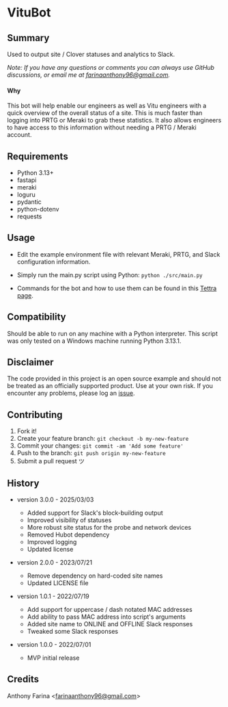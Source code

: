 # VituBot

## Summary
Used to output site / Clover statuses and analytics to Slack.

_Note: If you have any questions or comments you can always use GitHub
discussions, or email me at farinaanthony96@gmail.com._

#### Why
This bot will help enable our engineers as well as Vitu engineers with a quick
overview of the overall status of a site. This is much faster than logging into
PRTG or Meraki to grab these statistics. It also allows engineers to have
access to this information without needing a PRTG / Meraki account.

## Requirements
- Python 3.13+
- fastapi
- meraki
- loguru
- pydantic
- python-dotenv
- requests

## Usage
- Edit the example environment file with relevant Meraki, PRTG, and Slack 
  configuration information.

- Simply run the main.py script using Python:
  `python ./src/main.py`

- Commands for the bot and how to use them can be found in this
  [Tettra page](https://app.tettra.co/teams/quokka-one/pages/vitubot).

## Compatibility
Should be able to run on any machine with a Python interpreter. This script
was only tested on a Windows machine running Python 3.13.1.

## Disclaimer
The code provided in this project is an open source example and should not
be treated as an officially supported product. Use at your own risk. If you
encounter any problems, please log an
[issue](https://github.com/CC-Digital-Innovation/VituBot/issues).

## Contributing
1. Fork it!
2. Create your feature branch: `git checkout -b my-new-feature`
3. Commit your changes: `git commit -am 'Add some feature'`
4. Push to the branch: `git push origin my-new-feature`
5. Submit a pull request ツ

## History
-  version 3.0.0 - 2025/03/03
    - Added support for Slack's block-building output
    - Improved visibility of statuses
    - More robust site status for the probe and network devices
    - Removed Hubot dependency
    - Improved logging
    - Updated license


-  version 2.0.0 - 2023/07/21
    - Remove dependency on hard-coded site names
    - Updated LICENSE file


-  version 1.0.1 - 2022/07/19
    - Add support for uppercase / dash notated MAC addresses
    - Add ability to pass MAC address into script's arguments
    - Added site name to ONLINE and OFFLINE Slack responses
    - Tweaked some Slack responses


-  version 1.0.0 - 2022/07/01
    - MVP initial release

## Credits
Anthony Farina <<farinaanthony96@gmail.com>>